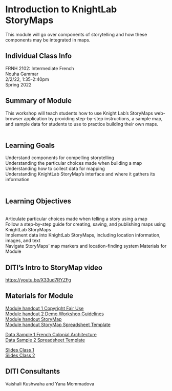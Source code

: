 # Introduction to KnightLab StoryMaps
This module will go over components of storytelling and how these components may be integrated in maps.

## Individual Class Info

FRNH 2102: Intermediate French
<br>
Nouha Gammar
<br>
2/2/22, 1:35-2:40pm 
<br>
Spring 2022



## Summary of Module
This workshop will teach students how to use Knight Lab’s StoryMaps web-browser application by providing step-by-step instructions, a sample map, and sample data for students to use to practice building their own maps.
<br> 
<br>

## Learning Goals
Understand components for compelling storytelling
<br> 
Understanding the particular choices made when building a map
<br>
Understanding how to collect data for mapping
<br>
Understanding KnightLab StoryMap’s interface and where it gathers its information
<br>
<br>



## Learning Objectives
<br> 
Articulate particular choices made when telling a story using a map
<br>
Follow a step-by-step guide for creating, saving, and publishing maps using KnightLab StoryMaps
<br>
Implement data into KnightLab StoryMaps, including location information, images, and text
<br>
Navigate StoryMaps’ map markers and location-finding system
Materials for Module



## DITI’s Intro to StoryMap video
 https://youtu.be/X33ud7RYZFg 


## Materials for Module

[Module handout 1 Copyright Fair Use](https://github.com/NULabNortheastern/digitalassignmentshowcase/blob/master/mapping/sp22-gammar-frch2101-storymap/%20Handout_%20Copyright-fair-use.pdf)
<br/>
[Module handout 2 Demo Workshop Guidelines](https://github.com/NULabNortheastern/digitalassignmentshowcase/blob/master/mapping/sp22-gammar-frch2101-storymap/Demo_Workshop_Guidelines.pdf)
<br/>
[Module handout StoryMap](https://github.com/NULabNortheastern/digitalassignmentshowcase/blob/master/mapping/sp22-gammar-frch2101-storymap/Handout_%20StoryMap.pdf)
<br/>
[Module handout StoryMap Spreadsheet Template](https://github.com/NULabNortheastern/digitalassignmentshowcase/blob/master/mapping/sp22-gammar-frch2101-storymap/Handout_%20Storymap%20Spreadsheet%20Template.pdf)
<br/>

[Data Sample 1 French Colonial Architecture](https://github.com/NULabNortheastern/digitalassignmentshowcase/blob/master/mapping/sp22-gammar-frch2101-storymap/StoryMap%20Spreadsheet%20Template.xlsx)
<br/>
[Data Sample 2 Spreadsheet Template](https://github.com/NULabNortheastern/digitalassignmentshowcase/blob/master/mapping/gammar_french_spring2022/StoryMap%20Spreadsheet%20Template.xlsx)
<br/>

[Slides Class 1](https://github.com/NULabNortheastern/digitalassignmentshowcase/blob/master/mapping/sp22-gammar-frch2101-storymap/Gammar_StoryMap_Slides_Class1.pdf)
<br/>
[Slides Class 2](https://github.com/NULabNortheastern/digitalassignmentshowcase/blob/master/mapping/sp22-gammar-frch2101-storymap/Gammar_StoryMap_Slides_Class2.pdf)
<br/>



## DITI Consultants
Vaishali Kushwaha and Yana Mommadova  
